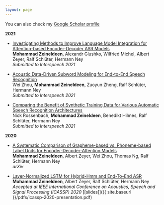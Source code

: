 ```yaml
---
layout: page
---
```


You can also check my [Google Scholar
profile](https://scholar.google.com/citations?user=iFRueeoAAAAJ&hl=en&oi=ao)

**2021**

- [Investigating Methods to Improve Language Model Integration for
  Attention-based Encoder-Decoder ASR
  Models](https://arxiv.org/abs/2104.05544) <br/> 
  **Mohammad Zeineldeen**, Alexandr Glushko, Wilfried Michel, Albert Zeyer, Ralf
  Schlüter, Hermann Ney <br/>
  _Submitted to Interspeech 2021_

- [Acoustic Data-Driven
  Subword Modeling for End-to-End Speech
  Recognition](https://arxiv.org/abs/2104.09106) <br/>
  Wei Zhou, **Mohammad Zeineldeen**, Zuoyun Zheng, Ralf Schlüter, Hermann Ney <br/> 
  _Submitted to Interspeech 2021_

- [Comparing the Benefit of Synthetic Training Data for Various Automatic Speech
  Recognition Architectures](https://arxiv.org/abs/2104.05379) <br/>
  Nick Rossenbach, **Mohammad Zeineldeen**, Benedikt Hilmes, Ralf Schlüter, Hermann Ney <br/>
  _Submitted to Interspeech 2021_

**2020**

- [A Systematic Comparison of Grapheme-based vs. Phoneme-based Label Units for Encoder-Decoder-Attention Models](https://arxiv.org/abs/2005.09336) <br/>
  **Mohammad Zeineldeen**, Albert Zeyer, Wei Zhou, Thomas Ng, Ralf Schlüter, Hermann Ney <br/>
  _arXiv_

- [Layer-Normalized LSTM for Hybrid-Hmm and End-To-End ASR](https://www-i6.informatik.rwth-aachen.de/publications/download/1127/Zeineldeen-ICASSP-2020.pdf) <br/>
  **Mohammad Zeineldeen**, Albert Zeyer, Ralf Schlüter, Hermann Ney <br/>
  _Accepted at IEEE International Conference on Acoustics, Speech and Signal Processing (ICASSP) 2020_ [[slides]]({{ site.baseurl }}/pdfs/icassp-2020-presentation.pdf)

